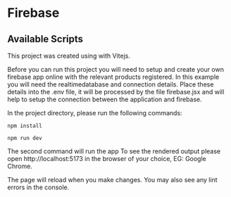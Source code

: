 # Firebase

## Available Scripts

This project was created using with Vitejs.

Before you can run this project you will need to setup and create your own firebase app online with the relevant products registered. In this example you will need the realtimedatabase and connection details.
Place these details into the .env file, it will be processed by the file firebase.jsx and will help to setup the connection between the application and firebase.

In the project directory, please run the following commands:

`npm install`

`npm run dev`

The second command will run the app
To see the rendered output please open http://localhost:5173 in the browser of your choice, EG: Google Chrome.

The page will reload when you make changes.
You may also see any lint errors in the console.
